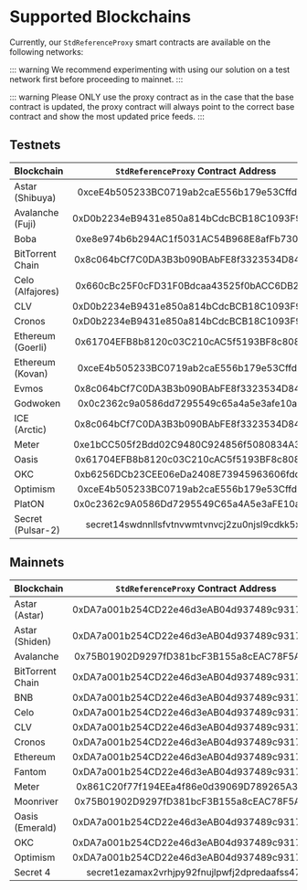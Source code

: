 <!--
order: 2
-->

# Supported Blockchains

Currently, our `StdReferenceProxy` smart contracts are available on the following networks:

::: warning
We recommend experimenting with using our solution on a test network first before proceeding to mainnet.
:::

::: warning
Please ONLY use the proxy contract as in the case that the base contract is updated, the proxy contract will always point to the correct base contract and show the most updated price feeds.
:::

## Testnets

| Blockchain        |     `StdReferenceProxy` Contract Address      |                                                   Explorer                                                    |
| ----------------- | :-------------------------------------------: | :-----------------------------------------------------------------------------------------------------------: |
| Astar (Shibuya)   |  0xceE4b505233BC0719ab2caE556b179e53Cffd3Aa   |           [link](https://blockscout.com/shibuya/address/0xceE4b505233BC0719ab2caE556b179e53Cffd3Aa)           |
| Avalanche (Fuji)  |  0xD0b2234eB9431e850a814bCdcBCB18C1093F986B   |            [link](https://testnet.snowtrace.io/address/0xD0b2234eB9431e850a814bCdcBCB18C1093F986B)            |
| Boba              |  0xe8e974b6b294AC1f5031AC54B968E8afFb7306Cb   |     [link](https://blockexplorer.rinkeby.boba.network/address/0xe8e974b6b294AC1f5031AC54B968E8afFb7306Cb)     |
| BitTorrent Chain  |  0x8c064bCf7C0DA3B3b090BAbFE8f3323534D84d68   |            [link](https://testnet.bttcscan.com/address/0x8c064bCf7C0DA3B3b090BAbFE8f3323534D84d68)            |
| Celo (Alfajores)  |  0x660cBc25F0cFD31F0Bdcaa43525f0bACC6DB2ABc   |   [link](https://alfajores-blockscout.celo-testnet.org/address/0x660cBc25F0cFD31F0Bdcaa43525f0bACC6DB2ABc)    |
| CLV               |  0xD0b2234eB9431e850a814bCdcBCB18C1093F986B   |         [link](https://clover-testnet.subscan.io/account/0xD0b2234eB9431e850a814bCdcBCB18C1093F986B)          |
| Cronos            |  0xD0b2234eB9431e850a814bCdcBCB18C1093F986B   |           [link](https://testnet.cronoscan.com/address/0xD0b2234eB9431e850a814bCdcBCB18C1093F986B)            |
| Ethereum (Goerli) |  0x61704EFB8b8120c03C210cAC5f5193BF8c80852a   |            [link](https://goerli.etherscan.io/address/0x61704EFB8b8120c03C210cAC5f5193BF8c80852a)             |
| Ethereum (Kovan)  |  0xceE4b505233BC0719ab2caE556b179e53Cffd3Aa   |             [link](https://kovan.etherscan.io/address/0xceE4b505233BC0719ab2caE556b179e53Cffd3Aa)             |
| Evmos             |  0x8c064bCf7C0DA3B3b090BAbFE8f3323534D84d68   |               [link](https://evm.evmos.dev/address/0x8c064bCf7C0DA3B3b090BAbFE8f3323534D84d68)                |
| Godwoken          |  0x0c2362c9a0586dd7295549c65a4a5e3afe10a88a   |           [link](https://v1.betanet.gwscan.com/address/0x0c2362c9a0586dd7295549c65a4a5e3afe10a88a)            |
| ICE (Arctic)      |  0x8c064bCf7C0DA3B3b090BAbFE8f3323534D84d68   |             [link](https://arctic.epirus.io/accounts/0x8c064bCf7C0DA3B3b090BAbFE8f3323534D84d68)              |
| Meter             |  0xe1bCC505f2Bdd02C9480C924856f5080834A3897   |        [link](https://scan-warringstakes.meter.io/address/0xe1bCC505f2Bdd02C9480C924856f5080834A3897)         |
| Oasis             |  0x61704EFB8b8120c03C210cAC5f5193BF8c80852a   |     [link](https://testnet.explorer.emerald.oasis.dev/address/0x61704EFB8b8120c03C210cAC5f5193BF8c80852a)     |
| OKC               |  0xb6256DCb23CEE06eDa2408E73945963606fdddd7   |         [link](https://www.oklink.com/en/okc-test/address/0xb6256DCb23CEE06eDa2408E73945963606fdddd7)         |
| Optimism          |  0xceE4b505233BC0719ab2caE556b179e53Cffd3Aa   |       [link](https://kovan-optimistic.etherscan.io/address/0xceE4b505233BC0719ab2caE556b179e53Cffd3Aa)        |
| PlatON            |  0x0c2362c9A0586Dd7295549C65a4A5e3aFE10a88A   |         [link](https://devnetscan.platon.network/address/0x0c2362c9A0586Dd7295549C65a4A5e3aFE10a88A)          |
| Secret (Pulsar-2) | secret14swdnnllsfvtnvwmtvnvcj2zu0njsl9cdkk5xp | [link](https://secretnodes.com/secret/chains/pulsar-2/accounts/secret14swdnnllsfvtnvwmtvnvcj2zu0njsl9cdkk5xp) |

## Mainnets

| Blockchain       |     `StdReferenceProxy` Contract Address      |                                                   Explorer                                                    |
| ---------------- | :-------------------------------------------: | :-----------------------------------------------------------------------------------------------------------: |
| Astar (Astar)    |  0xDA7a001b254CD22e46d3eAB04d937489c93174C3   |            [link](https://blockscout.com/astar/address/0xDA7a001b254CD22e46d3eAB04d937489c93174C3)            |
| Astar (Shiden)   |  0xDA7a001b254CD22e46d3eAB04d937489c93174C3   |             [link](https://shiden.subscan.io/address/0xDA7a001b254CD22e46d3eAB04d937489c93174C3)              |
| Avalanche        |  0x75B01902D9297fD381bcF3B155a8cEAC78F5A35E   |                [link](https://snowtrace.io/address/0x75B01902D9297fD381bcF3B155a8cEAC78F5A35E)                |
| BitTorrent Chain |  0xDA7a001b254CD22e46d3eAB04d937489c93174C3   |                [link](https://bttcscan.com/address/0xDA7a001b254CD22e46d3eAB04d937489c93174C3)                |
| BNB              |  0xDA7a001b254CD22e46d3eAB04d937489c93174C3   |                [link](https://bscscan.com/address/0xDA7a001b254CD22e46d3eAB04d937489c93174C3)                 |
| Celo             |  0xDA7a001b254CD22e46d3eAB04d937489c93174C3   |             [link](https://explorer.celo.org/address/0xDA7a001b254CD22e46d3eAB04d937489c93174C3)              |
| CLV              |  0xDA7a001b254CD22e46d3eAB04d937489c93174C3   |                [link](https://clvscan.com/address/0xDA7a001b254CD22e46d3eAB04d937489c93174C3)                 |
| Cronos           |  0xDA7a001b254CD22e46d3eAB04d937489c93174C3   |               [link](https://cronoscan.com/address/0xDA7a001b254CD22e46d3eAB04d937489c93174C3)                |
| Ethereum         |  0xDA7a001b254CD22e46d3eAB04d937489c93174C3   |                [link](https://etherscan.io/address/0xDA7a001b254CD22e46d3eAB04d937489c93174C3)                |
| Fantom           |  0xDA7a001b254CD22e46d3eAB04d937489c93174C3   |                [link](https://ftmscan.com/address/0xDA7a001b254CD22e46d3eAB04d937489c93174C3)                 |
| Meter            |  0x861C20f77f194EEa4f86e0d39069D789265A3A82   |               [link](https://scan.meter.io/address/0x861C20f77f194EEa4f86e0d39069D789265A3A82)                |
| Moonriver        |  0x75B01902D9297fD381bcF3B155a8cEAC78F5A35E   |           [link](https://moonriver.moonscan.io/address/0x75B01902D9297fD381bcF3B155a8cEAC78F5A35E)            |
| Oasis (Emerald)  |  0xDA7a001b254CD22e46d3eAB04d937489c93174C3   |         [link](https://explorer.emerald.oasis.dev/address/0xDA7a001b254CD22e46d3eAB04d937489c93174C3)         |
| OKC              |  0xDA7a001b254CD22e46d3eAB04d937489c93174C3   |             [link](https://www.oklink.com/oec/address/0xDA7a001b254CD22e46d3eAB04d937489c93174C3)             |
| Optimism         |  0xDA7a001b254CD22e46d3eAB04d937489c93174C3   |          [link](https://optimistic.etherscan.io/address/0xDA7a001b254CD22e46d3eAB04d937489c93174C3)           |
| Secret 4         | secret1ezamax2vrhjpy92fnujlpwfj2dpredaafss47k | [link](https://secretnodes.com/secret/chains/secret-4/accounts/secret1ezamax2vrhjpy92fnujlpwfj2dpredaafss47k) |
